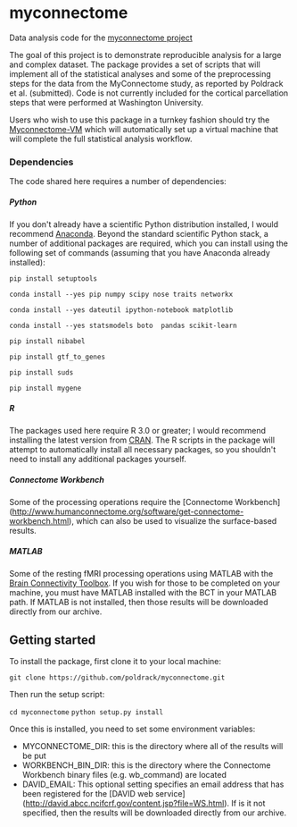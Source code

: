 # myconnectome

Data analysis code for the [myconnectome project](http://www.myconnectome.org/)

The goal of this project is to demonstrate reproducible analysis for a large and complex dataset.  The package provides a set of scripts that will implement all of the statistical analyses and some of the preprocessing steps for the data from the MyConnectome study, as reported by Poldrack et al. (submitted).  Code is not currently included for the cortical parcellation steps that were performed at Washington University.

Users who wish to use this package in a turnkey fashion should try the [Myconnectome-VM](https://github.com/poldrack/myconnectome-vm) which will automatically set up a virtual machine that will complete the full statistical analysis workflow.


### Dependencies

The code shared here requires a number of dependencies:

##### Python 

If you don't already have a scientific Python distribution installed, I would recommend [Anaconda](http://continuum.io/downloads).  Beyond the standard scientific Python stack, a number of additional packages are required, which you can install using the following set of commands (assuming that you have Anaconda already installed):

`pip install setuptools`

`conda install --yes pip numpy scipy nose traits networkx`

`conda install --yes dateutil ipython-notebook matplotlib`

`conda install --yes statsmodels boto  pandas scikit-learn`

`pip install nibabel`

`pip install gtf_to_genes`

`pip install suds`

`pip install mygene`

##### R

The packages used here require R 3.0 or greater; I would recommend installing the latest version from [CRAN](http://cran.us.r-project.org/).  The R scripts in the package will attempt to automatically install all necessary packages, so you shouldn't need to install any additional packages yourself.

##### Connectome Workbench

Some of the processing operations require the [Connectome Workbench] (http://www.humanconnectome.org/software/get-connectome-workbench.html), which can also be used to visualize the surface-based results.

##### MATLAB

Some of the resting fMRI processing operations using MATLAB with the [Brain Connectivity Toolbox](https://sites.google.com/site/bctnet/).  If you wish for those to be completed on your machine, you must have MATLAB installed with the BCT in your MATLAB path.  If MATLAB is not installed, then those results will be downloaded directly from our archive.

## Getting started

To install the package, first clone it to your local machine:

`git clone https://github.com/poldrack/myconnectome.git`

Then run the setup script:

`cd myconnectome`
`python setup.py install`


Once this is installed, you need to set some environment variables:

- MYCONNECTOME_DIR: this is the directory where all of the results will be put
- WORKBENCH_BIN_DIR: this is the directory where the Connectome Workbench binary files (e.g. wb_command) are located
- DAVID_EMAIL: This optional setting specifies an email address that has been registered for the [DAVID web service] (http://david.abcc.ncifcrf.gov/content.jsp?file=WS.html).  If is it not specified, then the results will be downloaded directly from our archive. 
